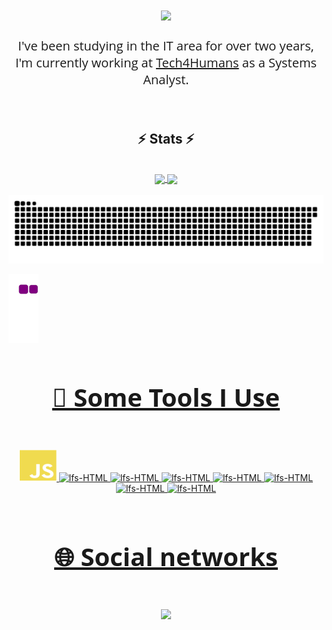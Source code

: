 <h1 align="center">
  <a href="https://git.io/typing-svg">
    <img src="https://readme-typing-svg.herokuapp.com/?lines=Hey+guys!+👋;+My+name+is+Luiz+Felipe;&center=true&size=30">
  </a>
</h1>

  <!-- <li>📙 Check out my <a href="https://luizfelipedesouza95.github.io/resume/">resume</a>.</li> -->
 <p style= "font-family:'Open Sans'; font-size:20px" align="center">I've been studying in the IT area for over two years, I'm currently working at <a href="https://www.linkedin.com/company/tech4humans-brasil/" target="_blank">Tech4Humans</a> as a Systems Analyst.</p>
 <br>
  
  <h2 align="center">⚡ Stats ⚡</h2>
  <br>
  <div align="center">
    <a href="https://github.com/luizfelipedesouza95">
    <img height="180em"  align="center" src="https://github-readme-stats.vercel.app/api?username=luizfelipedesouza95&layout=compact&theme=react" />
    <img height="180em"  align="center" src="https://github-readme-stats.vercel.app/api/top-langs/?username=luizfelipedesouza95&layout=compact&langs_count=7&theme=react" />
    <!-- <img height="180em"  align="center" src="https://github-readme-streak-stats.herokuapp.com/?user=luizfelipedesouza95&layout=compact&langs_count=7&theme=react"/> -->
    <!-- <img height="180em"  align="center" src="https://github-profile-summary-cards.vercel.app/api/cards/profile-details?username=luizfelipedesouza95" /> -->
  </div>
  <br>

<!--   <div align="center">
  <h2>🐍 Snake eating my contribution 🐍</h2>
  <br>
  <img alt="snake eating my contribution" src="https://github.com/luizfelipedesouza95/luizfelipedesouza95/blob/output/github-contribution-grid-snake.svg">
</div> -->
  <div align="center">
  <img src="https://raw.githubusercontent.com/luizfelipedesouza95/luizfelipedesouza95/output/github-contribution-grid-snake.svg" />
  </div>

  ![snake gif](https://github.com/luizfelipedesouza95/luizfelipedesouza95/blob/output/github-contribution-grid-snake.gif)
  <br>

  <h3 style= "font-family:'Open Sans'; font-size:40px" align="center">🚀 Some Tools I Use</h1>

  <div align="center"><br>
    <img alt="lfs-Js" height="50" width="60" src="https://raw.githubusercontent.com/devicons/devicon/master/icons/javascript/javascript-plain.svg">
    <img alt="lfs-HTML" height="50" width="60" src="https://cdn.jsdelivr.net/gh/devicons/devicon/icons/html5/html5-plain-wordmark.svg" />
    <img alt="lfs-HTML" height="50" width="60" src="https://cdn.jsdelivr.net/gh/devicons/devicon/icons/bootstrap/bootstrap-original-wordmark.svg" />
    <img alt="lfs-HTML" height="50" width="65" src="https://cdn.jsdelivr.net/gh/devicons/devicon/icons/nodejs/nodejs-original-wordmark.svg" />
    <img alt="lfs-HTML" height="50" width="65" src="https://cdn.jsdelivr.net/gh/devicons/devicon/icons/git/git-plain-wordmark.svg" />
    <img alt="lfs-HTML" height="50" width="65" src="https://cdn.jsdelivr.net/gh/devicons/devicon/icons/mysql/mysql-original-wordmark.svg" />
    <img alt="lfs-HTML" height="50" width="65" src="https://cdn.jsdelivr.net/gh/devicons/devicon/icons/css3/css3-plain-wordmark.svg" />
    <img alt="lfs-HTML" height="50" width="65" src="https://cdn.jsdelivr.net/gh/devicons/devicon/icons/typescript/typescript-original.svg" />
  </div>

  <br>
  <h3 style= "font-family:'Open Sans'; font-size:40px" align="center">🌐 Social networks</h1>

  <div align="center"><br>
    <!-- <a href="https://instagram.com/luizfelipedesouza95" target="_blank"><img src="https://img.shields.io/badge/-Instagram-%23E4405F?style=for-the-badge&logo=instagram&logoColor=white" target="_blank"></a> -->
    <a href="https://www.linkedin.com/in/luizfelipedesouza95/" target="_blank"><img src="https://img.shields.io/badge/-LinkedIn-%230077B5?style=for-the-badge&logo=linkedin&logoColor=white" target="_blank"></a>   
  </div> 